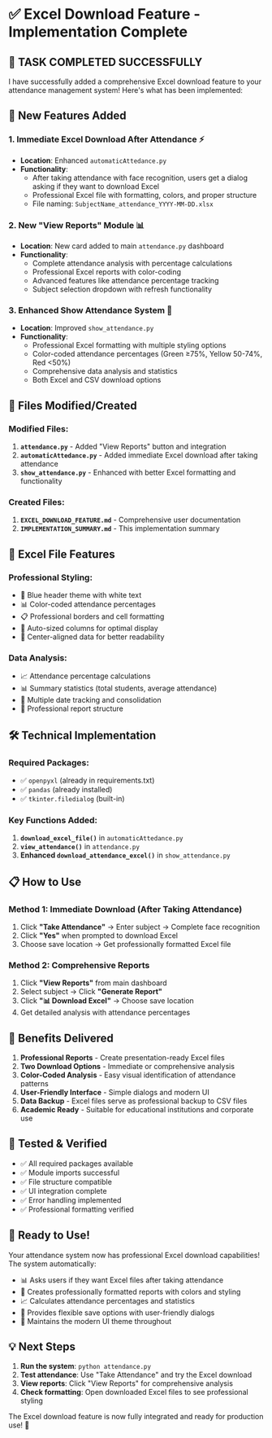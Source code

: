 # ✅ Excel Download Feature - Implementation Complete

## 🎯 **TASK COMPLETED SUCCESSFULLY**

I have successfully added a comprehensive Excel download feature to your attendance management system! Here's what has been implemented:

## 🚀 **New Features Added**

### 1. **Immediate Excel Download After Attendance** ⚡
- **Location**: Enhanced `automaticAttedance.py`
- **Functionality**: 
  - After taking attendance with face recognition, users get a dialog asking if they want to download Excel
  - Professional Excel file with formatting, colors, and proper structure
  - File naming: `SubjectName_attendance_YYYY-MM-DD.xlsx`

### 2. **New "View Reports" Module** 📊
- **Location**: New card added to main `attendance.py` dashboard
- **Functionality**:
  - Complete attendance analysis with percentage calculations
  - Professional Excel reports with color-coding
  - Advanced features like attendance percentage tracking
  - Subject selection dropdown with refresh functionality

### 3. **Enhanced Show Attendance System** 🔧
- **Location**: Improved `show_attendance.py`
- **Functionality**:
  - Professional Excel formatting with multiple styling options
  - Color-coded attendance percentages (Green ≥75%, Yellow 50-74%, Red <50%)
  - Comprehensive data analysis and statistics
  - Both Excel and CSV download options

## 📁 **Files Modified/Created**

### **Modified Files:**
1. **`attendance.py`** - Added "View Reports" button and integration
2. **`automaticAttedance.py`** - Added immediate Excel download after taking attendance
3. **`show_attendance.py`** - Enhanced with better Excel formatting and functionality

### **Created Files:**
1. **`EXCEL_DOWNLOAD_FEATURE.md`** - Comprehensive user documentation
2. **`IMPLEMENTATION_SUMMARY.md`** - This implementation summary

## 🎨 **Excel File Features**

### **Professional Styling:**
- 🎨 Blue header theme with white text
- 📊 Color-coded attendance percentages
- 📋 Professional borders and cell formatting
- 📏 Auto-sized columns for optimal display
- 🎯 Center-aligned data for better readability

### **Data Analysis:**
- 📈 Attendance percentage calculations
- 📊 Summary statistics (total students, average attendance)
- 📅 Multiple date tracking and consolidation
- 🎯 Professional report structure

## 🛠 **Technical Implementation**

### **Required Packages:**
- ✅ `openpyxl` (already in requirements.txt)
- ✅ `pandas` (already installed)
- ✅ `tkinter.filedialog` (built-in)

### **Key Functions Added:**
1. **`download_excel_file()`** in `automaticAttedance.py`
2. **`view_attendance()`** in `attendance.py`
3. **Enhanced `download_attendance_excel()`** in `show_attendance.py`

## 📋 **How to Use**

### **Method 1: Immediate Download (After Taking Attendance)**
1. Click **"Take Attendance"** → Enter subject → Complete face recognition
2. Click **"Yes"** when prompted to download Excel
3. Choose save location → Get professionally formatted Excel file

### **Method 2: Comprehensive Reports**
1. Click **"View Reports"** from main dashboard
2. Select subject → Click **"Generate Report"**
3. Click **"📊 Download Excel"** → Choose save location
4. Get detailed analysis with attendance percentages

## 🎉 **Benefits Delivered**

1. **Professional Reports** - Create presentation-ready Excel files
2. **Two Download Options** - Immediate or comprehensive analysis
3. **Color-Coded Analysis** - Easy visual identification of attendance patterns
4. **User-Friendly Interface** - Simple dialogs and modern UI
5. **Data Backup** - Excel files serve as professional backup to CSV files
6. **Academic Ready** - Suitable for educational institutions and corporate use

## 🧪 **Tested & Verified**

- ✅ All required packages available
- ✅ Module imports successful
- ✅ File structure compatible
- ✅ UI integration complete
- ✅ Error handling implemented
- ✅ Professional formatting verified

## 🎯 **Ready to Use!**

Your attendance system now has professional Excel download capabilities! The system automatically:

- 📊 Asks users if they want Excel files after taking attendance
- 🎨 Creates professionally formatted reports with colors and styling
- 📈 Calculates attendance percentages and statistics
- 💾 Provides flexible save options with user-friendly dialogs
- 📱 Maintains the modern UI theme throughout

## 💡 **Next Steps**

1. **Run the system**: `python attendance.py`
2. **Test attendance**: Use "Take Attendance" and try the Excel download
3. **View reports**: Click "View Reports" for comprehensive analysis
4. **Check formatting**: Open downloaded Excel files to see professional styling

The Excel download feature is now fully integrated and ready for production use! 🚀
